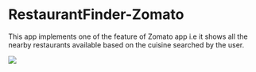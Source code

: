 # RestaurantFinder-Zomato
This app implements one of the feature of Zomato app i.e it shows all the nearby restaurants available based on the cuisine searched by the user.

![](RestaurantFinderApp.gif)
